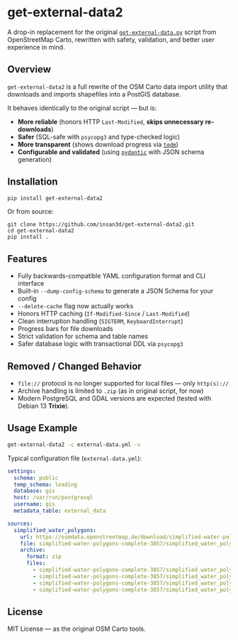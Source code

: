 # get-external-data2

A drop-in replacement for the original [`get-external-data.py`](https://github.com/gravitystorm/openstreetmap-carto/blob/master/scripts/get-external-data.py) script from OpenStreetMap Carto, rewritten with safety, validation, and better user experience in mind.

## Overview

`get-external-data2` is a full rewrite of the OSM Carto data import utility that downloads and imports shapefiles into a PostGIS database.

It behaves identically to the original script — but is:
- **More reliable** (honors HTTP `Last-Modified`, **skips unnecessary re-downloads**)
- **Safer** (SQL-safe with `psycopg3` and type-checked logic)
- **More transparent** (shows download progress via [`tqdm`](https://pypi.org/project/tqdm/))
- **Configurable and validated** (using [`pydantic`](https://pypi.org/project/pydantic/) with JSON schema generation)

## Installation

```bash
pip install get-external-data2
```

Or from source:

```
git clone https://github.com/insan3d/get-external-data2.git
cd get-external-data2
pip install .
```

## Features

- Fully backwards-compatible YAML configuration format and CLI interface
- Built-in `--dump-config-schema` to generate a JSON Schema for your config
- `--delete-cache` flag now actually works
- Honors HTTP caching (`If-Modified-Since` / `Last-Modified`)
- Clean interruption handling (`SIGTERM`, `KeyboardInterrupt`)
- Progress bars for file downloads
- Strict validation for schema and table names
- Safer database logic with transactional DDL via `psycopg3`

## Removed / Changed Behavior

- `file://` protocol is no longer supported for local files — only `http(s)://`
- Archive handling is limited to `.zip` (as in original script, for now)
- Modern PostgreSQL and GDAL versions are expected (tested with Debian 13 __Trixie__).

## Usage Example

```bash
get-external-data2 -c external-data.yml -v
```

Typical configuration file (`external-data.yml`):

```yaml
settings:
  schema: public
  temp_schema: loading
  database: gis
  host: /var/run/postgresql
  username: gis
  metadata_table: external_data

sources:
  simplified_water_polygons:
    url: https://osmdata.openstreetmap.de/download/simplified-water-polygons-complete-3857.zip
    file: simplified-water-polygons-complete-3857/simplified_water_polygons.shp
    archive:
      format: zip
      files:
        - simplified-water-polygons-complete-3857/simplified_water_polygons.shp
        - simplified-water-polygons-complete-3857/simplified_water_polygons.dbf
        - simplified-water-polygons-complete-3857/simplified_water_polygons.prj
        - simplified-water-polygons-complete-3857/simplified_water_polygons.shx
```

## License

MIT License — as the original OSM Carto tools.
